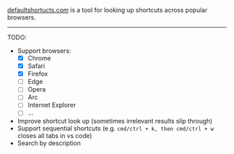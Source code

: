 [defaultshortucts.com](https://defaultshortucts.com) is a tool for looking up shortcuts across popular browsers.

-----
TODO:
- Support browsers:
  - [x] Chrome
  - [x] Safari
  - [x] Firefox
  - [ ] Edge
  - [ ] Opera
  - [ ] Arc
  - [ ] Internet Explorer
  - [ ] ...
- Improve shortcut look up (sometimes irrelevant results slip through)
- Support sequential shortcuts (e.g. `cmd/ctrl + k, then cmd/ctrl + w` closes all tabs in vs code)
- Search by description
